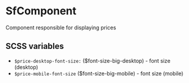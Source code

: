 # SfComponent

Component responsible for displaying prices

## SCSS variables

- `$price-desktop-font-size:` ($font-size-big-desktop) - font size (desktop)
- `$price-mobile-font-size` ($font-size-big-mobile) - font size (mobile)

<!-- Write down SCSS variables available for configuration -->
